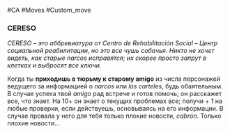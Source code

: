 #CA #Moves #Custom_move

### CERESO
*CERESO – это аббревиатура от Centro de Rehabilitación Social – Центр социальной реабилитации, но это все чушь собачья. Никто не хочет видеть, как старые narcos исправятся; их скорее просто запрут в клетках и выбросят все ключи.*

Когда ты **приходишь в тюрьму к старому amigo** из числа персонажей ведущего за информацией о *narcos* или *los carteles*, будь обаятельным. В случае успеха твой *amigo* рад встрече и готов помочь; он расскажет все, что знает. На 10+ он знает о текущих проблемах все; получи + 1 на любые проверки, если действуешь, основываясь на его информации. В случае провала у него для тебя только плохие новости, *cabrón*. Только плохие новости...